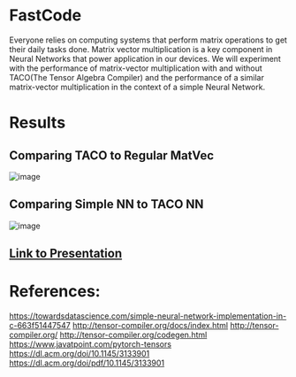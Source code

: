# FastCode

Everyone relies on computing systems that perform matrix operations to get their daily tasks done.
Matrix vector multiplication is a key component in Neural Networks that power application in our devices.
We will experiment with the performance of matrix-vector multiplication with and without TACO(The Tensor Algebra Compiler) and the performance of a similar matrix-vector multiplication in the context of a simple Neural Network.

# Results

## Comparing TACO to Regular MatVec

![image](https://user-images.githubusercontent.com/98547057/236185914-3da2ff61-466f-4e08-b752-977f3f9ba0f5.png)

## Comparing Simple NN to TACO NN

![image](https://user-images.githubusercontent.com/98547057/236185779-01cec63a-a85b-4c81-9348-20cf01164a75.png)


## [Link to Presentation](https://drive.google.com/file/d/1aJwmptZ1-01uMo6yIULTPKlo5PAcS7gO/view?usp=share_link)

# References:

https://towardsdatascience.com/simple-neural-network-implementation-in-c-663f51447547
http://tensor-compiler.org/docs/index.html
http://tensor-compiler.org/
http://tensor-compiler.org/codegen.html
https://www.javatpoint.com/pytorch-tensors
https://dl.acm.org/doi/10.1145/3133901
https://dl.acm.org/doi/pdf/10.1145/3133901
